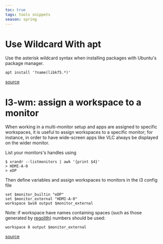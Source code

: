 ```yaml
---
toc: true
tags: tools snippets
season: spring
---
```

# Use Wildcard With apt

Use the asterisk wildcard syntax when installing packages with Ubuntu's package manager.

`apt install '?name(libkf5.*)'`

[source](https://manpages.debian.org/bullseye/apt/apt-patterns.7.en.html)

# I3-wm: assign a workspace to a monitor


When working in a multi-monitor setup and apps are assigned to specific workspaces,
it is useful to assign workspaces to a specific monitor; for instance, in order to have
wide-screen apps like VLC always be displayed on the wider monitor.

List your monitors's handles using
```
$ xrandr --listmonitors | awk '{print $4}'
> HDMI-A-0
> eDP
```

Then define variables and assign workspaces to monitors in the i3 config file
```
set $monitor_builtin "eDP"
set $monitor_external "HDMI-A-0"
workspace $ws8 output $monitor_external
```

Note: if workspace have names containing spaces (such as those generated by [regolith](https://regolith-linux.org/))
numbers should be used:

```
workspace 8 output $monitor_external
```


[source](https://www.reddit.com/r/i3wm/comments/lv3xd0/assigning_workspaces_to_specific_monitors/)
